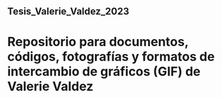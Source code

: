 ## Tesis_Valerie_Valdez_2023
# Repositorio para documentos, códigos, fotografías y formatos de intercambio de gráficos (GIF) de Valerie Valdez


